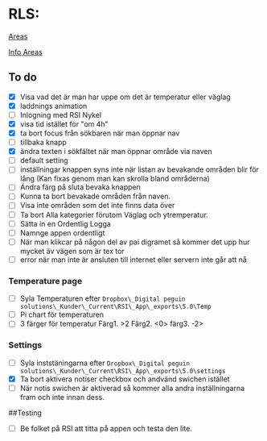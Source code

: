 # RLS:

[Areas](http://163.172.101.14:8000/api//forecasts)

[Info Areas](http://163.172.101.14:8000/api//area/1427@1497772800)

## To do
-[x] Visa vad det är man har uppe om det är temperatur eller väglag
-[x] laddnings animation
-[ ] Inlogning med RSI Nykel
-[x] visa tid istället för "om 4h"
-[x] ta bort focus från sökbaren när man öppnar nav
-[ ] tillbaka knapp
-[x] ändra texten i sökfältet när man öppnar område via naven
-[ ] default setting
-[ ] inställningar knappen syns inte när listan av bevakande områden blir för lång
  (Kan fixas genom man kan skrolla bland områderna)
-[ ] Ändra färg på sluta bevaka knappen
-[ ] Kunna ta bort bevakade områden från naven.
-[ ] Visa inte områden som det inte finns data över
-[ ] Ta bort Alla kategorier förutom Väglag och ytremperatur.
-[ ] Sätta in en Ordentlig Logga
-[ ] Namnge appen ordentligt
-[ ] När man klikcar på någon del av pai 
    digramet så kommer det upp hur mycket äv vägen som är tex tor
-[ ] error när man inte är ansluten till internet eller servern inte går att nå

### Temperature page
-[ ] Syla Temperaturen efter `Dropbox\_Digital peguin solutions\_Kunder\_Current\RSI\_App\_exports\5.0\Temp`
-[ ] Pi chart för temperaturen
-[ ] 3 färger för temperatur  Färg1. >2 Färg2. <0>  färg3. -2>

### Settings
-[ ] Syla inststäningarna efter `Dropbox\_Digital peguin solutions\_Kunder\_Current\RSI\_App\_exports\5.0\settings`
-[x] Ta bort aktivera notiser checkbox och andvänd swichen istället
-[ ] När notis swichen är aktiverad så kommer alla andra inställningarna fram och inte innan dess.

##Testing
-[ ] Be folket på RSI att titta på appen och testa den lite.